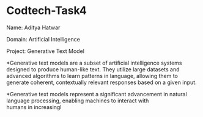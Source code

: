 # Codtech-Task4

Name: Aditya Hatwar

Domain: Artificial Intelligence

Project: Generative Text Model

*Generative text models are a subset of artificial intelligence systems designed to produce human-like text. They utilize large datasets and advanced algorithms to learn patterns in language, allowing them to generate coherent, contextually relevant responses based on a given input.

*Generative text models represent a significant advancement in natural language processing, enabling machines to interact with humans in increasingl
